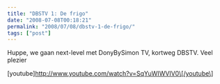 ```yaml
---
title: "DBSTV 1: De frigo"
date: "2008-07-08T00:18:21"
permalink: "2008/07/08/dbstv-1-de-frigo/"
tags: ["post"]
---
```

Huppe, we gaan next-level met DonyBySimon TV, kortweg DBSTV. Veel plezier

\[youtube\]http://www.youtube.com/watch?v=SqYuWIWVIV0\[/youtube\]
